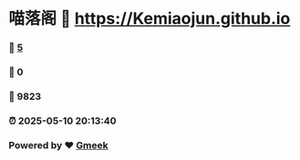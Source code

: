 # 喵落阁 :link: https://Kemiaojun.github.io 
### :page_facing_up: [5](https://Kemiaojun.github.io/tag.html) 
### :speech_balloon: 0 
### :hibiscus: 9823 
### :alarm_clock: 2025-05-10 20:13:40 
### Powered by :heart: [Gmeek](https://github.com/Meekdai/Gmeek)
